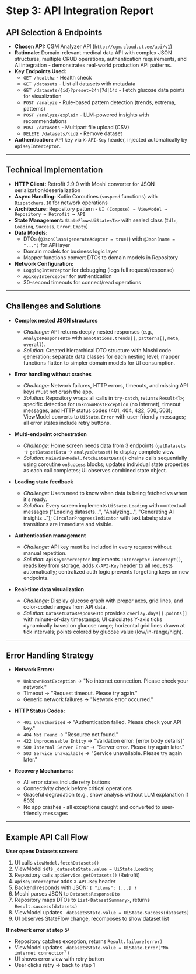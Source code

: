 # Step 3: API Integration Report

## API Selection & Endpoints

* **Chosen API:** CGM Analyzer API (`http://cgm.cloud.ut.ee/api/v1`)
* **Rationale:** Domain-relevant medical data API with complex JSON structures, multiple CRUD operations, authentication requirements, and AI integration - demonstrates real-world production API patterns.
* **Key Endpoints Used:**
  * `GET /healthz` - Health check
  * `GET /datasets` - List all datasets with metadata
  * `GET /datasets/{id}?preset=24h|7d|14d` - Fetch glucose data points for visualization
  * `POST /analyze` - Rule-based pattern detection (trends, extrema, patterns)
  * `POST /analyze/explain` - LLM-powered insights with recommendations
  * `POST /datasets` - Multipart file upload (CSV)
  * `DELETE /datasets/{id}` - Remove dataset
* **Authentication:** API key via `X-API-Key` header, injected automatically by `ApiKeyInterceptor`.

---

## Technical Implementation

* **HTTP Client:** Retrofit 2.9.0 with Moshi converter for JSON serialization/deserialization
* **Async Handling:** Kotlin Coroutines (`suspend` functions) with `Dispatchers.IO` for network operations
* **Architecture:** Repository pattern - `UI (Compose) → ViewModel → Repository → Retrofit → API`
* **State Management:** `StateFlow<UiState<T>>` with sealed class (`Idle`, `Loading`, `Success`, `Error`, `Empty`)
* **Data Models:**
  * DTOs (`@JsonClass(generateAdapter = true)`) with `@Json(name = "...")` for API layer
  * Domain models for business logic layer
  * Mapper functions convert DTOs to domain models in Repository
* **Network Configuration:**
  * `LoggingInterceptor` for debugging (logs full request/response)
  * `ApiKeyInterceptor` for authentication
  * 30-second timeouts for connect/read operations

---

## Challenges and Solutions

* **Complex nested JSON structures**
  * *Challenge:* API returns deeply nested responses (e.g., `AnalyzeResponseDto` with `annotations.trends[]`, `patterns[]`, `meta`, `overall`).
  * *Solution:* Created hierarchical DTO structure with Moshi code generation; separate data classes for each nesting level; mapper functions flatten to simpler domain models for UI consumption.

* **Error handling without crashes**
  * *Challenge:* Network failures, HTTP errors, timeouts, and missing API keys must not crash the app.
  * *Solution:* Repository wraps all calls in `try-catch`, returns `Result<T>`; specific detection for `UnknownHostException` (no internet), timeout messages, and HTTP status codes (401, 404, 422, 500, 503); ViewModel converts to `UiState.Error` with user-friendly messages; all error states include retry buttons.

* **Multi-endpoint orchestration**
  * *Challenge:* Home screen needs data from 3 endpoints (`getDatasets` → `getDatasetData` → `analyzeDataset`) to display complete view.
  * *Solution:* `MainViewModel.fetchLatestData()` chains calls sequentially using coroutine `onSuccess` blocks; updates individual state properties as each call completes; UI observes combined state object.

* **Loading state feedback**
  * *Challenge:* Users need to know when data is being fetched vs when it's ready.
  * *Solution:* Every screen implements `UiState.Loading` with contextual messages ("Loading datasets...", "Analyzing...", "Generating AI insights..."); `CircularProgressIndicator` with text labels; state transitions are immediate and visible.

* **Authentication management**
  * *Challenge:* API key must be included in every request without manual repetition.
  * *Solution:* `ApiKeyInterceptor` implements `Interceptor.intercept()`, reads key from storage, adds `X-API-Key` header to all requests automatically; centralized auth logic prevents forgetting keys on new endpoints.

* **Real-time data visualization**
  * *Challenge:* Display glucose graph with proper axes, grid lines, and color-coded ranges from API data.
  * *Solution:* `DatasetDataResponseDto` provides `overlay.days[].points[]` with minute-of-day timestamps; UI calculates Y-axis ticks dynamically based on glucose range; horizontal grid lines drawn at tick intervals; points colored by glucose value (low/in-range/high).

---

## Error Handling Strategy

* **Network Errors:**
  * `UnknownHostException` → "No internet connection. Please check your network."
  * Timeout → "Request timeout. Please try again."
  * Generic network failures → "Network error occurred."

* **HTTP Status Codes:**
  * `401 Unauthorized` → "Authentication failed. Please check your API key."
  * `404 Not Found` → "Resource not found."
  * `422 Unprocessable Entity` → "Validation error: [error body details]"
  * `500 Internal Server Error` → "Server error. Please try again later."
  * `503 Service Unavailable` → "Service unavailable. Please try again later."

* **Recovery Mechanisms:**
  * All error states include retry buttons
  * Connectivity check before critical operations
  * Graceful degradation (e.g., show analysis without LLM explanation if 503)
  * No app crashes - all exceptions caught and converted to user-friendly messages

---

## Example API Call Flow

**User opens Datasets screen:**
1. UI calls `viewModel.fetchDatasets()`
2. ViewModel sets `_datasetsState.value = UiState.Loading`
3. Repository calls `apiService.getDatasets()` (Retrofit)
4. `ApiKeyInterceptor` adds `X-API-Key` header
5. Backend responds with JSON: `{ "items": [...] }`
6. Moshi parses JSON to `DatasetsResponseDto`
7. Repository maps DTOs to `List<DatasetSummary>`, returns `Result.success(datasets)`
8. ViewModel updates `_datasetsState.value = UiState.Success(datasets)`
9. UI observes StateFlow change, recomposes to show dataset list

**If network error at step 5:**
- Repository catches exception, returns `Result.failure(error)`
- ViewModel updates `_datasetsState.value = UiState.Error("No internet connection")`
- UI shows error view with retry button
- User clicks retry → back to step 1
